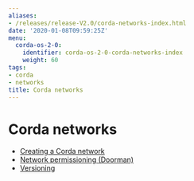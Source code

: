 ```yaml
---
aliases:
- /releases/release-V2.0/corda-networks-index.html
date: '2020-01-08T09:59:25Z'
menu:
  corda-os-2-0:
    identifier: corda-os-2-0-corda-networks-index
    weight: 60
tags:
- corda
- networks
title: Corda networks
---
```



# Corda networks



* [Creating a Corda network](setting-up-a-corda-network.md)
* [Network permissioning (Doorman)](permissioning.md)
* [Versioning](versioning.md)



